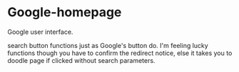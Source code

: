 # Google-homepage

Google user interface.

search button functions just as Google's button do.
I'm feeling lucky functions though you have to confirm the redirect notice, else it takes you to doodle page if clicked without search parameters.
